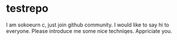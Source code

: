 # testrepo
I am sokoeurn c, just join github community. I would like to say hi to everyone. Please introduce me some nice techniqes. Appriciate you.
